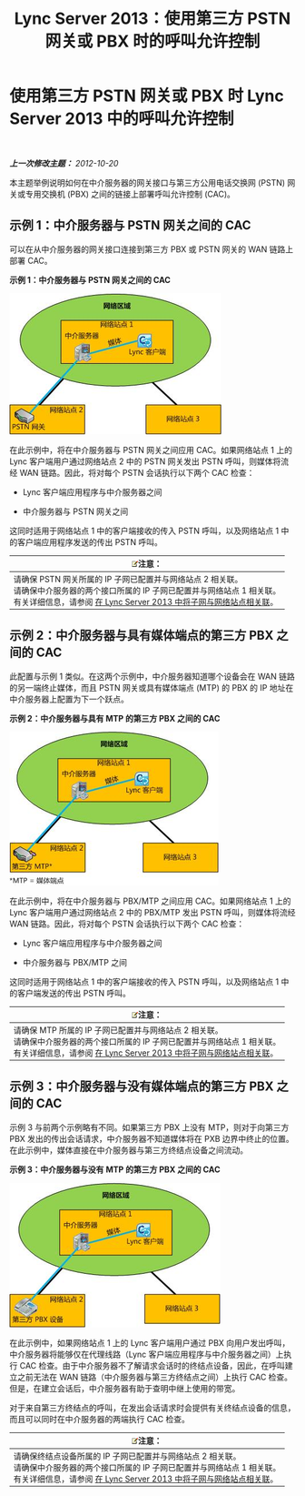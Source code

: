 ﻿---
title: Lync Server 2013：使用第三方 PSTN 网关或 PBX 时的呼叫允许控制
TOCTitle: 使用第三方 PSTN 网关或 PBX 时的呼叫允许控制
ms:assetid: 95dc4ceb-bcad-48ee-86ec-af911727f853
ms:mtpsurl: https://technet.microsoft.com/zh-cn/library/Gg398762(v=OCS.15)
ms:contentKeyID: 49313647
ms.date: 05/19/2016
mtps_version: v=OCS.15
ms.translationtype: HT
---

# 使用第三方 PSTN 网关或 PBX 时 Lync Server 2013 中的呼叫允许控制

 

_**上一次修改主题：** 2012-10-20_

本主题举例说明如何在中介服务器的网关接口与第三方公用电话交换网 (PSTN) 网关或专用交换机 (PBX) 之间的链接上部署呼叫允许控制 (CAC)。

## 示例 1：中介服务器与 PSTN 网关之间的 CAC

可以在从中介服务器的网关接口连接到第三方 PBX 或 PSTN 网关的 WAN 链路上部署 CAC。

**示例 1：中介服务器与 PSTN 网关之间的 CAC**

![示例 1：中介服务器与 PSTN 网关之间的 CAC](images/Gg398762.4bebf9ee-2732-4ea6-bbe5-0269b2903d8c(OCS.15).jpg "示例 1：中介服务器与 PSTN 网关之间的 CAC")

在此示例中，将在中介服务器与 PSTN 网关之间应用 CAC。如果网络站点 1 上的 Lync 客户端用户通过网络站点 2 中的 PSTN 网关发出 PSTN 呼叫，则媒体将流经 WAN 链路。因此，将对每个 PSTN 会话执行以下两个 CAC 检查：

  - Lync 客户端应用程序与中介服务器之间

  - 中介服务器与 PSTN 网关之间

这同时适用于网络站点 1 中的客户端接收的传入 PSTN 呼叫，以及网络站点 1 中的客户端应用程序发送的传出 PSTN 呼叫。

<table>
<thead>
<tr class="header">
<th><img src="images/Dn783119.note(OCS.15).gif" title="note" alt="note" />注意：</th>
</tr>
</thead>
<tbody>
<tr class="odd">
<td>请确保 PSTN 网关所属的 IP 子网已配置并与网络站点 2 相关联。<br />
请确保中介服务器的两个接口所属的 IP 子网已配置并与网络站点 1 相关联。<br />
有关详细信息，请参阅 <a href="lync-server-2013-associate-a-subnet-with-a-network-site.md">在 Lync Server 2013 中将子网与网络站点相关联</a>。</td>
</tr>
</tbody>
</table>


## 示例 2：中介服务器与具有媒体端点的第三方 PBX 之间的 CAC

此配置与示例 1 类似。在这两个示例中，中介服务器知道哪个设备会在 WAN 链路的另一端终止媒体，而且 PSTN 网关或具有媒体端点 (MTP) 的 PBX 的 IP 地址在中介服务器上配置为下一个跃点。

**示例 2：中介服务器与具有 MTP 的第三方 PBX 之间的 CAC**

![示例 2：中介服务器与具有 MTP 的 PBX 之间的 CAC](images/Gg398762.1c0b5263-c053-4cca-842f-85dd670760c8(OCS.15).jpg "示例 2：中介服务器与具有 MTP 的 PBX 之间的 CAC")

在此示例中，将在中介服务器与 PBX/MTP 之间应用 CAC。如果网络站点 1 上的 Lync 客户端用户通过网络站点 2 中的 PBX/MTP 发出 PSTN 呼叫，则媒体将流经 WAN 链路。因此，将对每个 PSTN 会话执行以下两个 CAC 检查：

  - Lync 客户端应用程序与中介服务器之间

  - 中介服务器与 PBX/MTP 之间

这同时适用于网络站点 1 中的客户端接收的传入 PSTN 呼叫，以及网络站点 1 中的客户端发送的传出 PSTN 呼叫。

<table>
<thead>
<tr class="header">
<th><img src="images/Dn783119.note(OCS.15).gif" title="note" alt="note" />注意：</th>
</tr>
</thead>
<tbody>
<tr class="odd">
<td>请确保 MTP 所属的 IP 子网已配置并与网络站点 2 相关联。<br />
请确保中介服务器的两个接口所属的 IP 子网已配置并与网络站点 1 相关联。<br />
有关详细信息，请参阅 <a href="lync-server-2013-associate-a-subnet-with-a-network-site.md">在 Lync Server 2013 中将子网与网络站点相关联</a>。</td>
</tr>
</tbody>
</table>


## 示例 3：中介服务器与没有媒体端点的第三方 PBX 之间的 CAC

示例 3 与前两个示例略有不同。如果第三方 PBX 上没有 MTP，则对于向第三方 PBX 发出的传出会话请求，中介服务器不知道媒体将在 PXB 边界中终止的位置。在此示例中，媒体直接在中介服务器与第三方终结点设备之间流动。

**示例 3：中介服务器与没有 MTP 的第三方 PBX 之间的 CAC**

![示例 3：中介服务器与不具有 MTP 的 PBX 之间的 CAC](images/Gg398762.f4bcf800-3a68-4037-bb3f-adb2fdf50d32(OCS.15).jpg "示例 3：中介服务器与不具有 MTP 的 PBX 之间的 CAC")

在此示例中，如果网络站点 1 上的 Lync 客户端用户通过 PBX 向用户发出呼叫，中介服务器将能够仅在代理线路（Lync 客户端应用程序与中介服务器之间）上执行 CAC 检查。由于中介服务器不了解请求会话时的终结点设备，因此，在呼叫建立之前无法在 WAN 链路（中介服务器与第三方终结点之间）上执行 CAC 检查。但是，在建立会话后，中介服务器有助于查明中继上使用的带宽。

对于来自第三方终结点的呼叫，在发出会话请求时会提供有关终结点设备的信息，而且可以同时在中介服务器的两端执行 CAC 检查。

<table>
<thead>
<tr class="header">
<th><img src="images/Dn783119.note(OCS.15).gif" title="note" alt="note" />注意：</th>
</tr>
</thead>
<tbody>
<tr class="odd">
<td>请确保终结点设备所属的 IP 子网已配置并与网络站点 2 相关联。<br />
请确保中介服务器的两个接口所属的 IP 子网已配置并与网络站点 1 相关联。<br />
有关详细信息，请参阅 <a href="lync-server-2013-associate-a-subnet-with-a-network-site.md">在 Lync Server 2013 中将子网与网络站点相关联</a>。</td>
</tr>
</tbody>
</table>

